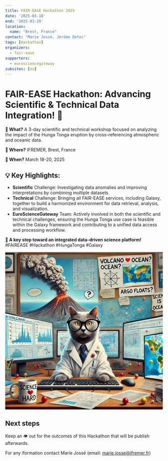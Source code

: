 ```yaml
---
title: FAIR-EASE Hackathon 2025
date: '2025-03-18'
end: '2025-03-20'
location:
  name: "Brest, France"
contact: "Marie Jossé, Jérôme Detoc"
tags: [Hackathon]
organizers:
  - fair-ease
supporters:
  - eurosciencegateway
subsites: [eu]
---
```


# FAIR-EASE Hackathon: Advancing Scientific & Technical Data Integration! 🚀

**🔬 What?** A 3-day scientific and technical workshop focused on analyzing the impact of the Hunga Tonga eruption by cross-referencing atmospheric and oceanic data.

**📍 Where?** IFREMER, Brest, France

**📅 When?** March 18-20, 2025

## 💡 Key Highlights:

- **Scientific** Challenge: Investigating data anomalies and improving interpretations by combining multiple datasets.
- **Technical** Challenge: Bringing all FAIR-EASE services, including Galaxy, together to build a harmonized environment for data retrieval, analysis, and visualization.
- **EuroScienceGateway** Team: Actively involved in both the scientific and technical challenges, ensuring the Hunga Tonga use case is feasible within the Galaxy framework and contributing to a unified data access and processing workflow.

**🚀 A key step toward an integrated data-driven science platform!** #FAIREASE #Hackathon #HungaTonga #Galaxy

![Representation of a cat scientist during the Hacakthon](./cat_hackathon.png)

## Next steps
Keep an 👁️ out for the outcomes of this Hackathon that will be publish afterwards. 

For any iformation contact Marie Jossé (email: marie.josse@ifremer.fr)
